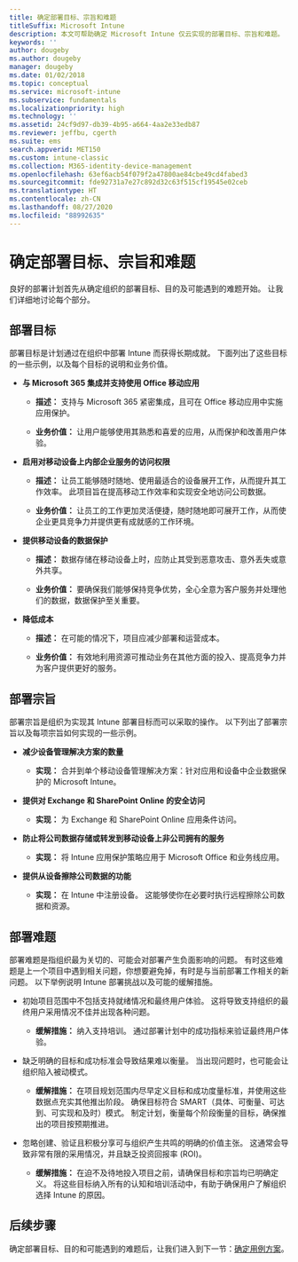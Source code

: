 ```yaml
---
title: 确定部署目标、宗旨和难题
titleSuffix: Microsoft Intune
description: 本文可帮助确定 Microsoft Intune 仅云实现的部署目标、宗旨和难题。
keywords: ''
author: dougeby
ms.author: dougeby
manager: dougeby
ms.date: 01/02/2018
ms.topic: conceptual
ms.service: microsoft-intune
ms.subservice: fundamentals
ms.localizationpriority: high
ms.technology: ''
ms.assetid: 24cf9d97-db39-4b95-a664-4aa2e33edb87
ms.reviewer: jeffbu, cgerth
ms.suite: ems
search.appverid: MET150
ms.custom: intune-classic
ms.collection: M365-identity-device-management
ms.openlocfilehash: 63ef6acb54f079f2a47800ae84cbe49cd4fabed3
ms.sourcegitcommit: fde92731a7e27c892d32c63f515cf19545e02ceb
ms.translationtype: HT
ms.contentlocale: zh-CN
ms.lasthandoff: 08/27/2020
ms.locfileid: "88992635"
---
```

# <a name="determine-deployment-goals-objectives-and-challenges"></a>确定部署目标、宗旨和难题

良好的部署计划首先从确定组织的部署目标、目的及可能遇到的难题开始。 让我们详细地讨论每个部分。

## <a name="deployment-goals"></a>部署目标

部署目标是计划通过在组织中部署 Intune 而获得长期成就。 下面列出了这些目标的一些示例，以及每个目标的说明和业务价值。

- **与 Microsoft 365 集成并支持使用 Office 移动应用**

  - **描述：** 支持与 Microsoft 365 紧密集成，且可在 Office 移动应用中实施应用保护。

  - **业务价值：** 让用户能够使用其熟悉和喜爱的应用，从而保护和改善用户体验。

- **启用对移动设备上内部企业服务的访问权限**

  - **描述：** 让员工能够随时随地、使用最适合的设备展开工作，从而提升其工作效率。 此项目旨在提高移动工作效率和实现安全地访问公司数据。

  - **业务价值：** 让员工的工作更加灵活便捷，随时随地即可展开工作，从而使企业更具竞争力并提供更有成就感的工作环境。

- **提供移动设备的数据保护**

  - **描述：** 数据存储在移动设备上时，应防止其受到恶意攻击、意外丢失或意外共享。

  - **业务价值：** 要确保我们能够保持竞争优势，全心全意为客户服务并处理他们的数据，数据保护至关重要。

- **降低成本**

  - **描述：** 在可能的情况下，项目应减少部署和运营成本。

  - **业务价值：** 有效地利用资源可推动业务在其他方面的投入、提高竞争力并为客户提供更好的服务。

## <a name="deployment-objectives"></a>部署宗旨

部署宗旨是组织为实现其 Intune 部署目标而可以采取的操作。 以下列出了部署宗旨以及每项宗旨如何实现的一些示例。

- **减少设备管理解决方案的数量**

  - **实现：** 合并到单个移动设备管理解决方案：针对应用和设备中企业数据保护的 Microsoft Intune。

- **提供对 Exchange 和 SharePoint Online 的安全访问**

  - **实现：** 为 Exchange 和 SharePoint Online 应用条件访问。

- **防止将公司数据存储或转发到移动设备上非公司拥有的服务**

  - **实现：** 将 Intune 应用保护策略应用于 Microsoft Office 和业务线应用。

- **提供从设备擦除公司数据的功能**

  - **实现：** 在 Intune 中注册设备。 这能够使你在必要时执行远程擦除公司数据和资源。

## <a name="deployment-challenges"></a>部署难题

部署难题是指组织最为关切的、可能会对部署产生负面影响的问题。 有时这些难题是上一个项目中遇到相关问题，你想要避免掉，有时是与当前部署工作相关的新问题。 以下举例说明 Intune 部署挑战以及可能的缓解措施。

- 初始项目范围中不包括支持就绪情况和最终用户体验。 这将导致支持组织的最终用户采用情况不佳并出现各种问题。

  - **缓解措施：** 纳入支持培训。 通过部署计划中的成功指标来验证最终用户体验。

- 缺乏明确的目标和成功标准会导致结果难以衡量。 当出现问题时，也可能会让组织陷入被动模式。

  - **缓解措施：** 在项目规划范围内尽早定义目标和成功度量标准，并使用这些数据点充实其他推出阶段。 确保目标符合 SMART（具体、可衡量、可达到、可实现和及时）模式。 制定计划，衡量每个阶段衡量的目标，确保推出的项目按预期推进。

- 忽略创建、验证且积极分享可与组织产生共鸣的明确的价值主张。 这通常会导致非常有限的采用情况，并且缺乏投资回报率 (ROI)。

  - **缓解措施：** 在迫不及待地投入项目之前，请确保目标和宗旨均已明确定义。 将这些目标纳入所有的认知和培训活动中，有助于确保用户了解组织选择 Intune 的原因。

## <a name="next-steps"></a>后续步骤

确定部署目标、目的和可能遇到的难题后，让我们进入到下一节：[确定用例方案](planning-guide-scenarios.md)。
